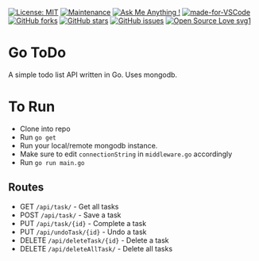 [![License: MIT](https://img.shields.io/badge/License-MIT-yellow.svg)](https://opensource.org/licenses/MIT)
[![Maintenance](https://img.shields.io/badge/Maintained%3F-yes-green.svg)](https://GitHub.com/Naereen/StrapDown.js/graphs/commit-activity)
[![Ask Me Anything !](https://img.shields.io/badge/Ask%20me-anything-1abc9c.svg)](https://GitHub.com/Naereen/ama)
[![made-for-VSCode](https://img.shields.io/badge/Made%20for-VSCode-1f425f.svg)](https://code.visualstudio.com/)
[![GitHub forks](https://img.shields.io/github/forks/saswatamcode/go-todo.svg?style=social&label=Fork&maxAge=2592000)](https://GitHub.com/saswatamcode/go-todo/network/)
[![GitHub stars](https://img.shields.io/github/stars/saswatamcode/go-todo.svg?style=social&label=Star&maxAge=2592000)](https://GitHub.com/saswatamcode/go-todo/stargazers/)
[![GitHub issues](https://img.shields.io/github/issues/saswatamcode/go-todo.svg)](https://GitHub.com/saswatamcode/go-todo/issues/)
[![Open Source Love svg1](https://badges.frapsoft.com/os/v1/open-source.svg?v=103)](https://github.com/ellerbrock/open-source-badges/)

# Go ToDo
A simple todo list API written in Go. Uses mongodb.

# To Run
- Clone into repo
- Run `go get`
- Run your local/remote mongodb instance.
- Make sure to edit `connectionString` in `middleware.go` accordingly
- Run `go run main.go` 

## Routes
- GET `/api/task/` - Get all tasks
- POST `/api/task/` - Save a task
- PUT `/api/task/{id}` - Complete a task
- PUT `/api/undoTask/{id}` - Undo a task
- DELETE `/api/deleteTask/{id}` - Delete a task
- DELETE `/api/deleteAllTask/` - Delete all tasks
